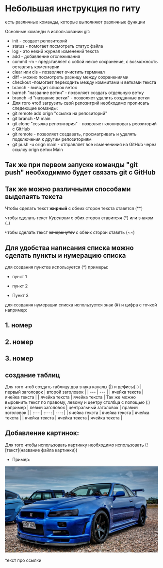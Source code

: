 # Небольшая инструкция по гиту

есть различные команды, которые выполняют различные функции

Основные команды в использовании git:

* init - создает репозиторий
* status - помогает посмотреть статус файла
* log - это некий журнал изменений текста
* add - добавление отслеживания
* commit -m - представляет с собой некое сохранение, с возможность оставлять коментарии
* clear или  cls - позволяет очистить терминал
* diff - можно посмотреть разницу между сохранениями
* checkout -помогает переходить между коммитами и ветками текста
* branch - выводит список веток
* barnch "название ветки" - позволяет создать отдельную ветку
* branch -d "название ветки" - позволяет удалить созданные ветки
* Для того чтоб загрузить свой репозитрий необходимо прописать следеющие команды:
* git remote add orign "ссылка на репозиторий"
* git branch -M main
* git clone "ссылка репозитория" - позволяет клонировать реозиторий с GitHub
* git remote - позволяет создавать, просматривать и удалять подключения к другим репозиториям
* git push -u orign main - отправляет все изменениния на GitHub через ссылку orign ветки Main

## Так же при первом запуске команды "git push" необходиммо будет связать git с GitHub

## Так же можно различными способами выделаять текста

Чтобы сделать текст **жирный** с обеих сторон текста ставятся (**)

чтобы сделать текст *Курсивом* с обих сторон ставитсяя (*) или знаком (_)

чтобы сделать текст ~~зачеркнутsv~~ с обеих сторон ставять (~~)

## Для удобства написания списка можно сделать пункты и нумерацию списка

для создания пунктов используется (*)
примеры:
* пункт 1

* пункт 2
* Пункт 3

для создания нумерации списка используется знак (#) и цифра с точкой
например:
## 1. номер

## 2. номер

## 3. номер

## создание таблиц
Для того чтоб создать таблицу два знака каналы (|) и дефисы(-)
| первый заголовок | второй заголовок |
| --- | --- |
| ячейка текста | ячейка текста |
| ячейка текста | ячейка текста |
Так же можно выровнить текст по правому, левому и центру столбца с попощью (:)
 например
| левый заголовок | центральный заголовок | правый зоголовок |
| :--- | :---: | ---: |
| ячейка текста | ячейка текста | ячейка текста |
| ячейка текста | ячейка текста | ячейка текста |

## Добавление картинок:

Для того чтобы использовать картинку необходимо использовать (![текст](название файла картинки))

* Пример:

![Здесь должна быть машина](1.jpg)

текст про ссылки
